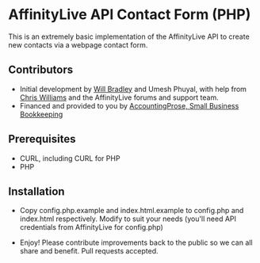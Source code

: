 AffinityLive API Contact Form (PHP)
===================

This is an extremely basic implementation of the AffinityLive API to create new contacts via a webpage contact form.

Contributors
------------
- Initial development by [Will Bradley](http://www.zyphon.com) and Umesh Phuyal, with help from [Chris Williams](https://groups.google.com/forum/#!searchin/al-devel/umesh/al-devel/-At9O-jfBmc/H_6_cnA6EAwJ) and the AffinityLive forums and support team.
- Financed and provided to you by [AccountingProse, Small Business Bookkeeping](http://www.accountingprose.com)

Prerequisites
-------------
- CURL, including CURL for PHP
- PHP

Installation
------------
-   Copy config.php.example and index.html.example to config.php and index.html respectively. Modify to suit your needs (you'll need API credentials from AffinityLive for config.php)

-   Enjoy! Please contribute improvements back to the public so we can all share and benefit. Pull requests accepted.
